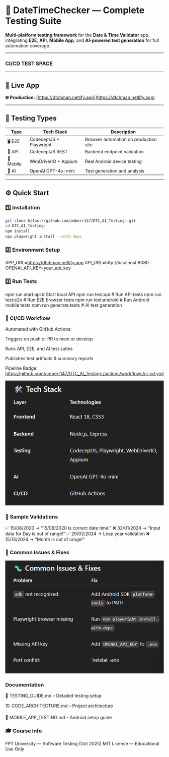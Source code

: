 # 🧪 DateTimeChecker — Complete Testing Suite

**Multi-platform testing framework** for the **Date & Time Validator** app, integrating **E2E**, **API**, **Mobile App**, and **AI-powered test generation** for full automation coverage.

---
### CI/CD TEST SPACE

---

## 🚀 Live App

**🌐 Production:** [https://dtchman.netlify.app](https://dtchman.netlify.app)

---

## 🧩 Testing Types

| Type      | Tech Stack              | Description                           |
| --------- | ----------------------- | ------------------------------------- |
| 🖥️ E2E    | CodeceptJS + Playwright | Browser automation on production site |
| 🔌 API    | CodeceptJS REST         | Backend endpoint validation           |
| 📱 Mobile | WebDriverIO + Appium    | Real Android device testing           |
| 🤖 AI     | OpenAI GPT-4o-mini      | Test generation and analysis          |

---

## ⚙️ Quick Start

### 1️⃣ Installation

```bash
git clone https://github.com/amberr147/DTC_AI_Testing-.git
cd DTC_AI_Testing-
npm install
npx playwright install --with-deps
```

### 2️⃣ Environment Setup

APP_URL=https://dtchman.netlify.app
API_URL=http://localhost:8080
OPENAI_API_KEY=your_api_key

### 3️⃣ Run Tests

npm run start:api # Start local API
npm run test:api # Run API tests
npm run test:e2e # Run E2E browser tests
npm run test:android # Run Android mobile tests
npm run generate:tests # AI test generation

### 🧱 CI/CD Workflow

Automated with GitHub Actions:

Triggers on push or PR to main or develop

Runs API, E2E, and AI test suites

Publishes test artifacts & summary reports

Pipeline Badge: https://github.com/amberr147/DTC_AI_Testing-/actions/workflows/ci-cd.yml

![alt text](image.png)

### 🧪 Sample Validations

✅ 15/08/2020 → “15/08/2020 is correct date time!”
❌ 32/01/2024 → “Input data for Day is out of range!”
✅ 29/02/2024 → Leap year validation
❌ 15/13/2024 → “Month is out of range!”

### 🐛 Common Issues & Fixes

![alt text](image-1.png)

### Documentation

📘 TESTING_GUIDE.md
– Detailed testing setup

🏗️ CODE_ARCHITECTURE.md
– Project architecture

📱 MOBILE_APP_TESTING.md
– Android setup guide

### 🎓 Course Info

FPT University — Software Testing (Oct 2025)
MIT License — Educational Use Only
